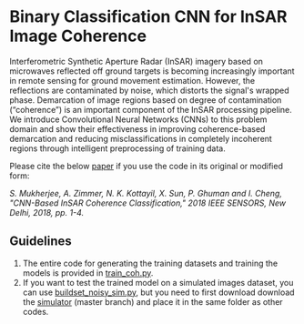 # Binary Classification CNN for InSAR Image Coherence

Interferometric Synthetic Aperture Radar (InSAR) imagery based on microwaves reflected off ground targets is becoming increasingly important in remote sensing for ground movement estimation. However, the reflections are contaminated by noise, which distorts the signal's wrapped phase. Demarcation of image regions based on degree of contamination (“coherence”) is an important component of the InSAR processing pipeline. We introduce Convolutional Neural Networks (CNNs) to this problem domain and show their effectiveness in improving coherence-based demarcation and reducing misclassifications in completely incoherent regions through intelligent preprocessing of training data.

Please cite the below [paper](https://doi.org/10.1109/ICSENS.2018.8589742) if you use the code in its original or modified form:

*S. Mukherjee, A. Zimmer, N. K. Kottayil, X. Sun, P. Ghuman and I. Cheng, "CNN-Based InSAR Coherence Classification," 2018 IEEE SENSORS, New Delhi, 2018, pp. 1-4.*

## Guidelines

1. The entire code for generating the training datasets and training the models is provided in [train_coh.py](https://github.com/subhayanmukherjee/cnninsar/blob/master/train_coh.py).
2. If you want to test the trained model on a simulated images dataset, you can use [buildset_noisy_sim.py](https://github.com/subhayanmukherjee/cnninsar/blob/master/buildset_noisy_sim.py), but you need to first download download the [simulator](https://github.com/Lucklyric/InSAR-Simulator) (master branch) and place it in the same folder as other codes.
